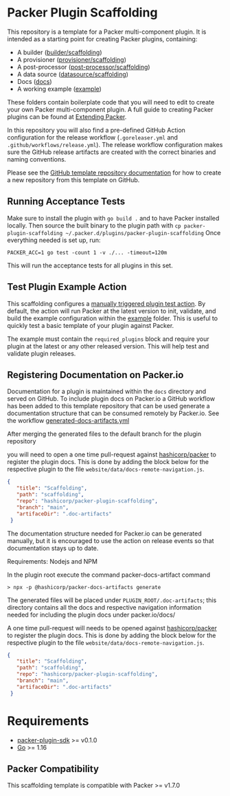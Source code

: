 # Packer Plugin Scaffolding

This repository is a template for a Packer multi-component plugin. It is intended as a starting point for creating Packer plugins, containing:
- A builder ([builder/scaffolding](builder/scaffolding))
- A provisioner ([provisioner/scaffolding](provisioner/scaffolding))
- A post-processor ([post-processor/scaffolding](provisioner/scaffolding))
- A data source ([datasource/scaffolding](datasource/scaffolding))
- Docs ([docs](docs))
- A working example ([example](example))

These folders contain boilerplate code that you will need to edit to create your own Packer multi-component plugin.
A full guide to creating Packer plugins can be found at [Extending Packer](https://www.packer.io/docs/plugins/creation).

In this repository you will also find a pre-defined GitHub Action configuration for the release workflow
(`.goreleaser.yml` and `.github/workflows/release.yml`). The release workflow configuration makes sure the GitHub
release artifacts are created with the correct binaries and naming conventions.

Please see the [GitHub template repository documentation](https://docs.github.com/en/free-pro-team@latest/github/creating-cloning-and-archiving-repositories/creating-a-repository-from-a-template)
for how to create a new repository from this template on GitHub.

## Running Acceptance Tests

Make sure to install the plugin with `go build .` and to have Packer installed locally.
Then source the built binary to the plugin path with `cp packer-plugin-scaffolding ~/.packer.d/plugins/packer-plugin-scaffolding`
Once everything needed is set up, run:
```
PACKER_ACC=1 go test -count 1 -v ./... -timeout=120m
```

This will run the acceptance tests for all plugins in this set.

## Test Plugin Example Action

This scaffolding configures a [manually triggered plugin test action](/.github/workflows/test-plugin-example.yml). 
By default, the action will run Packer at the latest version to init, validate, and build the example configuration 
within the [example](example) folder. This is useful to quickly test a basic template of your plugin against Packer.

The example must contain the `required_plugins` block and require your plugin at the latest or any other released version.
This will help test and validate plugin releases.

## Registering Documentation on Packer.io

Documentation for a plugin is maintained within the `docs` directory and served on GitHub.
To include plugin docs on Packer.io a GitHub workflow has been added to this template repository that
can be used generate a documentation structure that can be consumed remotely by Packer.io.
See the workflow [generated-docs-artifacts.yml](.github/workflows/generate-dos-artifacts.yml)

After merging the generated files to the default branch for the plugin repository

you will need to open a one time pull-request against [hashicorp/packer](https://github.com/hashicorp/packer) to register the plugin docs.
This is done by adding the block below for the respective plugin to the file `website/data/docs-remote-navigation.js`.

```json
{
   "title": "Scaffolding",
   "path": "scaffolding",
   "repo": "hashicorp/packer-plugin-scaffolding",
   "branch": "main",
   "artifaceDir": ".doc-artifacts"
 }
```


The documentation structure needed for Packer.io can be generated manually, but it is
encouraged to use the action on release events so that documentation stays up to date.

Requirements:  Nodejs and NPM

In the plugin root execute the command packer-docs-artifact command

```
> npx -p @hashicorp/packer-docs-artifacts generate
```

The generated files will be placed under `PLUGIN_ROOT/.doc-artifacts`; this directory contains all the docs
and respective navigation information needed for including the plugin docs under packer.io/docs/

A one time pull-request will needs to be opened against [hashicorp/packer](https://github.com/hashicorp/packer) to register the plugin docs.
This is done by adding the block below for the respective plugin to the file `website/data/docs-remote-navigation.js`.

```json
{
   "title": "Scaffolding",
   "path": "scaffolding",
   "repo": "hashicorp/packer-plugin-scaffolding",
   "branch": "main",
   "artifaceDir": ".doc-artifacts"
 }
```

# Requirements

-	[packer-plugin-sdk](https://github.com/hashicorp/packer-plugin-sdk) >= v0.1.0
-	[Go](https://golang.org/doc/install) >= 1.16

## Packer Compatibility
This scaffolding template is compatible with Packer >= v1.7.0
